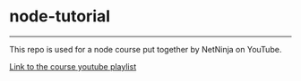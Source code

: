 # node-tutorial
___
This repo is used for a node course put together by NetNinja on YouTube.

[Link to the course youtube playlist](https://www.youtube.com/playlist?list=PL4cUxeGkcC9jsz4LDYc6kv3ymONOKxwBU)